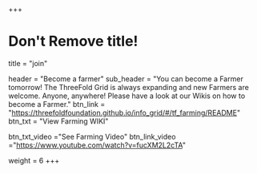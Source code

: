 +++
# Don't Remove title!
title = "join"

header = "Become a farmer"
sub_header = "You can become a Farmer tomorrow! The ThreeFold Grid is always expanding and new Farmers are welcome. Anyone, anywhere! Please have a look at our Wikis on how to become a Farmer."
btn_link = "https://threefoldfoundation.github.io/info_grid/#/tf_farming/README"
btn_txt = "View Farming WIKI"

btn_txt_video ="See Farming Video"
btn_link_video ="https://www.youtube.com/watch?v=fucXM2L2cTA"

weight = 6
+++
